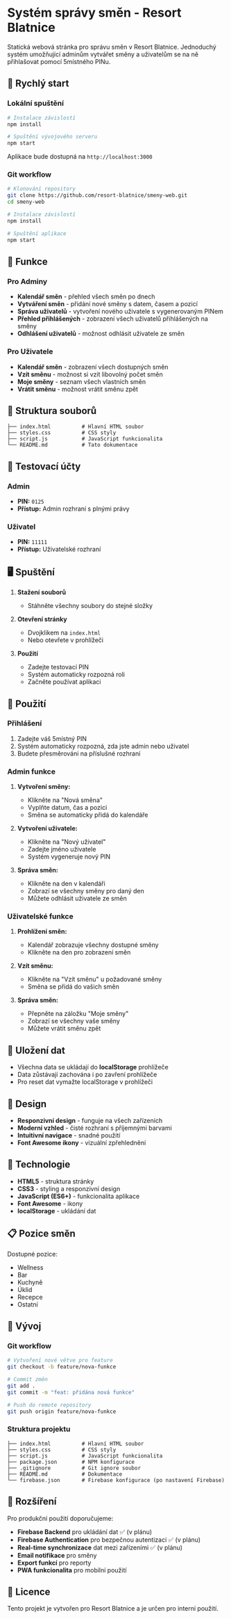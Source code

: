 # Systém správy směn - Resort Blatnice

Statická webová stránka pro správu směn v Resort Blatnice. Jednoduchý systém umožňující adminům vytvářet směny a uživatelům se na ně přihlašovat pomocí 5místného PINu.

## 🚀 Rychlý start

### Lokální spuštění
```bash
# Instalace závislostí
npm install

# Spuštění vývojového serveru
npm start
```

Aplikace bude dostupná na `http://localhost:3000`

### Git workflow
```bash
# Klonování repository
git clone https://github.com/resort-blatnice/smeny-web.git
cd smeny-web

# Instalace závislostí
npm install

# Spuštění aplikace
npm start
```

## 🚀 Funkce

### Pro Adminy
- **Kalendář směn** - přehled všech směn po dnech
- **Vytváření směn** - přidání nové směny s datem, časem a pozicí
- **Správa uživatelů** - vytvoření nového uživatele s vygenerovaným PINem
- **Přehled přihlášených** - zobrazení všech uživatelů přihlášených na směny
- **Odhlášení uživatelů** - možnost odhlásit uživatele ze směn

### Pro Uživatele
- **Kalendář směn** - zobrazení všech dostupných směn
- **Vzít směnu** - možnost si vzít libovolný počet směn
- **Moje směny** - seznam všech vlastních směn
- **Vrátit směnu** - možnost vrátit směnu zpět

## 📁 Struktura souborů

```
├── index.html          # Hlavní HTML soubor
├── styles.css          # CSS styly
├── script.js           # JavaScript funkcionalita
└── README.md           # Tato dokumentace
```

## 🔐 Testovací účty

### Admin
- **PIN:** `0125`
- **Přístup:** Admin rozhraní s plnými právy

### Uživatel
- **PIN:** `11111`
- **Přístup:** Uživatelské rozhraní

## 🖥️ Spuštění

1. **Stažení souborů**
   - Stáhněte všechny soubory do stejné složky

2. **Otevření stránky**
   - Dvojklikem na `index.html`
   - Nebo otevřete v prohlížeči

3. **Použití**
   - Zadejte testovací PIN
   - Systém automaticky rozpozná roli
   - Začněte používat aplikaci

## 📱 Použití

### Přihlášení
1. Zadejte váš 5místný PIN
2. Systém automaticky rozpozná, zda jste admin nebo uživatel
3. Budete přesměrováni na příslušné rozhraní

### Admin funkce
1. **Vytvoření směny:**
   - Klikněte na "Nová směna"
   - Vyplňte datum, čas a pozici
   - Směna se automaticky přidá do kalendáře

2. **Vytvoření uživatele:**
   - Klikněte na "Nový uživatel"
   - Zadejte jméno uživatele
   - Systém vygeneruje nový PIN

3. **Správa směn:**
   - Klikněte na den v kalendáři
   - Zobrazí se všechny směny pro daný den
   - Můžete odhlásit uživatele ze směn

### Uživatelské funkce
1. **Prohlížení směn:**
   - Kalendář zobrazuje všechny dostupné směny
   - Klikněte na den pro zobrazení směn

2. **Vzít směnu:**
   - Klikněte na "Vzít směnu" u požadované směny
   - Směna se přidá do vašich směn

3. **Správa směn:**
   - Přepněte na záložku "Moje směny"
   - Zobrazí se všechny vaše směny
   - Můžete vrátit směnu zpět

## 💾 Uložení dat

- Všechna data se ukládají do **localStorage** prohlížeče
- Data zůstávají zachována i po zavření prohlížeče
- Pro reset dat vymažte localStorage v prohlížeči

## 🎨 Design

- **Responzivní design** - funguje na všech zařízeních
- **Moderní vzhled** - čisté rozhraní s příjemnými barvami
- **Intuitivní navigace** - snadné použití
- **Font Awesome ikony** - vizuální zpřehlednění

## 🔧 Technologie

- **HTML5** - struktura stránky
- **CSS3** - styling a responzivní design
- **JavaScript (ES6+)** - funkcionalita aplikace
- **Font Awesome** - ikony
- **localStorage** - ukládání dat

## 📋 Pozice směn

Dostupné pozice:
- Wellness
- Bar
- Kuchyně
- Úklid
- Recepce
- Ostatní

## 🔧 Vývoj

### Git workflow
```bash
# Vytvoření nové větve pro feature
git checkout -b feature/nova-funkce

# Commit změn
git add .
git commit -m "feat: přidána nová funkce"

# Push do remote repository
git push origin feature/nova-funkce
```

### Struktura projektu
```
├── index.html          # Hlavní HTML soubor
├── styles.css          # CSS styly
├── script.js           # JavaScript funkcionalita
├── package.json        # NPM konfigurace
├── .gitignore          # Git ignore soubor
├── README.md           # Dokumentace
└── firebase.json       # Firebase konfigurace (po nastavení Firebase)
```

## 🚀 Rozšíření

Pro produkční použití doporučujeme:
- **Firebase Backend** pro ukládání dat ✅ (v plánu)
- **Firebase Authentication** pro bezpečnou autentizaci ✅ (v plánu)
- **Real-time synchronizace** dat mezi zařízeními ✅ (v plánu)
- **Email notifikace** pro směny
- **Export funkcí** pro reporty
- **PWA funkcionalita** pro mobilní použití

## 📄 Licence

Tento projekt je vytvořen pro Resort Blatnice a je určen pro interní použití.